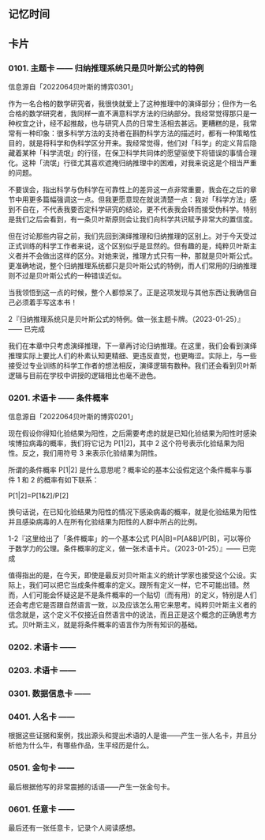 ## 记忆时间

## 卡片

### 0101. 主题卡 —— 归纳推理系统只是贝叶斯公式的特例

信息源自「2022064贝叶斯的博弈0301」

作为一名合格的数学研究者，我很快就爱上了这种推理中的演绎部分；但作为一名合格的数学研究者，我同样一直不满意科学方法的归纳部分。我经常觉得那只是一种权宜之计，经不起推敲，也与研究人员的日常生活相去甚远。更糟糕的是，我常常有一种印象：很多科学方法的支持者在斟酌科学方法的描述时，都有一种策略性目的，就是将科学和伪科学区分开来。我经常觉得，他们对「科学」的定义背后隐藏着某种「科学流氓」的行径，在保卫科学共同体的愿望驱使下将错误的事情合理化。这种「流氓」行径尤其喜欢遮掩归纳推理中的困难，对我来说这是个相当严重的问题。

不要误会，指出科学与伪科学在可靠性上的差异这一点非常重要，我会在之后的章节中用更多篇幅强调这一点。但我更愿意现在就说清楚一点：我对「科学方法」感到不自在，不代表我要否定科学研究的结论，更不代表我会转而接受伪科学。特别是我们之后会看到，有一条贝叶斯原则会让我们向科学共识赋予非常大的置信度。

但在讨论那些内容之前，我们先回到演绎推理和归纳推理的区别上。对于今天受过正式训练的科学工作者来说，这个区别似乎是显然的。但有趣的是，纯粹贝叶斯主义者并不会做出这样的区分。对她来说，推理方式只有一种，那就是贝叶斯公式。更准确地说，整个归纳推理系统都只是贝叶斯公式的特例，而人们常用的归纳推理则不过是贝叶斯公式的一种错误近似。

当我领悟到这一点的时候，整个人都惊呆了。正是这项发现与其他东西让我确信自己必须着手写这本书！

2『归纳推理系统只是贝叶斯公式的特例。做一张主题卡牌。（2023-01-25）』—— 已完成

我们在本章中只考虑演绎推理，下一章再讨论归纳推理。在这里，我们会看到演绎推理实际上要比人们的朴素认知更精细、更违反直觉，也更晦涩。实际上，与一些接受过专业训练的科学工作者的想法相反，演绎逻辑有数种。我们还会看到贝叶斯逻辑与目前在学校中讲授的逻辑相比也毫不逊色。

### 0201. 术语卡 —— 条件概率

信息源自「2022064贝叶斯的博弈0201」

现在假设你得知化验结果为阳性，之后需要考虑的就是已知化验结果为阳性时感染埃博拉病毒的概率，我们将它记为 P[1|2]，其中 2 这个符号表示化验结果为阳性。反之，我们用符号 3 来表示化验结果为阴性。

所谓的条件概率 P[1|2] 是什么意思呢？概率论的基本公设假定这个条件概率与事件 1 和 2 的概率有如下联系：

P[1|2]=P[1&2]/P[2]

换句话说，在已知化验结果为阳性的情况下感染病毒的概率，就是化验结果为阳性并且感染病毒的人在所有化验结果为阳性的人群中所占的比例。

1-2『这里给出了「条件概率」的一个基本公式 P[A|B]=P[A&B]/P[B]，可以等价于数学力的公理。条件概率的定义，做一张术语卡片。（2023-01-25）』—— 已完成

值得指出的是，在今天，即使是最反对贝叶斯主义的统计学家也接受这个公设。实际上，我们可以把它当成条件概率的定义。跟所有定义一样，它不可能出错。然而，人们可能会怀疑这是不是条件概率的一个贴切（而有用）的定义，特别是人们还会考虑它是否跟自然语言一致，以及应该怎么用它来思考。纯粹贝叶斯主义者的信念就是，这个定义不仅接近自然语言中的说法，而且正是这个概念的正确思考方式。贝叶斯主义，就是将条件概率的语言作为所有知识的基础。

### 0202. 术语卡 ——

### 0203. 术语卡 ——

### 0301. 数据信息卡 ——

### 0401. 人名卡 ——

根据这些证据和案例，找出源头和提出术语的人是谁——产生一张人名卡，并且分析他为什么牛，有哪些作品，生平经历是什么。

### 0501. 金句卡 ——

最后根据他写的非常震撼的话语——产生一张金句卡。

### 0601. 任意卡 ——

最后还有一张任意卡，记录个人阅读感想。

